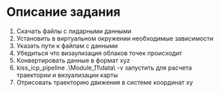 # Описание задания
1. Скачать файлы с лидарными данными
2. Установить в виртуальном окружении необходимые зависимости
3. Указать пути к файлам с данными
4. Убедиться что визаулизация облаков точек происходит
5. Конвертировать данные в формат xyz
6. kiss_icp_pipeline .\Module_11\data\ -v запустить для расчета траектории и визуализации карты
7. Отрисовать траекторию движения в системе координат xy